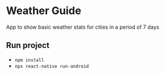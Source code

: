 # Weather Guide
App to show basic weather stats for cities in a period of 7 days


## Run project

- `npm install`
- `npx react-native run-android`